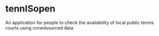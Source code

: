 # tennISopen
An application for people to check the availability of local public tennis courts using crowdsourced data
